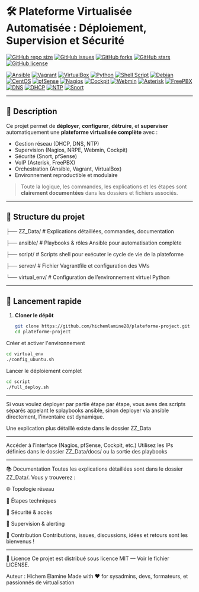 # 🛠️ Plateforme Virtualisée Automatisée : Déploiement, Supervision et Sécurité

[![GitHub repo size](https://img.shields.io/github/repo-size/hichemlamine28/plateforme-project?style=flat-square)](https://github.com/hichemlamine28/plateforme-project)
[![GitHub issues](https://img.shields.io/github/issues/hichemlamine28/plateforme-project?style=flat-square)](https://github.com/hichemlamine28/plateforme-project/issues)
[![GitHub forks](https://img.shields.io/github/forks/hichemlamine28/plateforme-project?style=flat-square)](https://github.com/hichemlamine28/plateforme-project/network)
[![GitHub stars](https://img.shields.io/github/stars/hichemlamine28/plateforme-project?style=flat-square)](https://github.com/hichemlamine28/plateforme-project/stargazers)
[![GitHub license](https://img.shields.io/github/license/hichemlamine28/plateforme-project?style=flat-square)](LICENSE)

<!-- Technologies -->
[![Ansible](https://img.shields.io/badge/Ansible-EE0000?style=flat-square&logo=ansible&logoColor=white)](https://www.ansible.com/)
[![Vagrant](https://img.shields.io/badge/Vagrant-1563FF?style=flat-square&logo=vagrant&logoColor=white)](https://www.vagrantup.com/)
[![VirtualBox](https://img.shields.io/badge/VirtualBox-183A61?style=flat-square&logo=virtualbox&logoColor=white)](https://www.virtualbox.org/)
[![Python](https://img.shields.io/badge/Python-3776AB?style=flat-square&logo=python&logoColor=white)](https://www.python.org/)
[![Shell Script](https://img.shields.io/badge/Shell-Bash-4EAA25?style=flat-square&logo=gnu-bash&logoColor=white)](https://www.gnu.org/software/bash/)
[![Debian](https://img.shields.io/badge/Debian-A81D33?style=flat-square&logo=debian&logoColor=white)](https://www.debian.org/)
[![CentOS](https://img.shields.io/badge/CentOS-262577?style=flat-square&logo=centos&logoColor=white)](https://www.centos.org/)
[![pfSense](https://img.shields.io/badge/pfSense-1D365D?style=flat-square&logo=pfsense&logoColor=white)](https://www.pfsense.org/)
[![Nagios](https://img.shields.io/badge/Nagios-000000?style=flat-square&logo=nagios&logoColor=white)](https://www.nagios.org/)
[![Cockpit](https://img.shields.io/badge/Cockpit-001F3F?style=flat-square)](https://cockpit-project.org/)
[![Webmin](https://img.shields.io/badge/Webmin-2D76B9?style=flat-square)](https://www.webmin.com/)
[![Asterisk](https://img.shields.io/badge/Asterisk-FF7A24?style=flat-square)](https://www.asterisk.org/)
[![FreePBX](https://img.shields.io/badge/FreePBX-009444?style=flat-square)](https://www.freepbx.org/)
[![DNS](https://img.shields.io/badge/DNS-BIND9-blue?style=flat-square)](https://www.isc.org/bind/)
[![DHCP](https://img.shields.io/badge/DHCP-Server-lightgrey?style=flat-square)]()
[![NTP](https://img.shields.io/badge/NTP-TimeSync-informational?style=flat-square)]()
[![Snort](https://img.shields.io/badge/Snort-DA1F26?style=flat-square)](https://www.snort.org/)

---

## 📘 Description

Ce projet permet de **déployer**, **configurer**, **détruire**, et **superviser** automatiquement une **plateforme virtualisée complète** avec :

- Gestion réseau (DHCP, DNS, NTP)
- Supervision (Nagios, NRPE, Webmin, Cockpit)
- Sécurité (Snort, pfSense)
- VoIP (Asterisk, FreePBX)
- Orchestration (Ansible, Vagrant, VirtualBox)
- Environnement reproductible et modulaire

> Toute la logique, les commandes, les explications et les étapes sont **clairement documentées** dans les dossiers et fichiers associés.

---

## 📁 Structure du projet

├── ZZ_Data/ # Explications détaillées, commandes, documentation

├── ansible/ # Playbooks & rôles Ansible pour automatisation complète

├── script/ # Scripts shell pour exécuter le cycle de vie de la plateforme

├── server/ # Fichier Vagrantfile et configuration des VMs

└── virtual_env/ # Configuration de l’environnement virtuel Python

---

## 🚀 Lancement rapide

1. **Cloner le dépôt**

   ```bash
   git clone https://github.com/hichemlamine28/plateforme-project.git
   cd plateforme-project
   ```

Créer et activer l'environnement

   ```bash
   cd virtual_env
   ./config_ubuntu.sh
   ```

Lancer le déploiement complet

   ```bash
   cd script
   ./full_deploy.sh
   ```

---

Si vous voulez deployer par partie étape par étape, vous aves des scripts séparés appelant le splaybooks ansible, sinon deployer via ansible directement, l'inventaire est dynamique.

Une explication plus détaillé existe dans le dossier ZZ_Data

---

Accéder à l’interface (Nagios, pfSense, Cockpit, etc.)
Utilisez les IPs définies dans le dossier ZZ_Data/docs/ ou la sortie des playbooks

---

📚 Documentation
Toutes les explications détaillées sont dans le dossier ZZ_Data/. Vous y trouverez :

🌐 Topologie réseau

🔧 Étapes techniques

🔐 Sécurité & accès

📡 Supervision & alerting

🤝 Contribution
Contributions, issues, discussions, idées et retours sont les bienvenus !

---

📄 Licence
Ce projet est distribué sous licence MIT — Voir le fichier LICENSE.

Auteur : Hichem Elamine
Made with ❤️ for sysadmins, devs, formateurs, et passionnés de virtualisation
